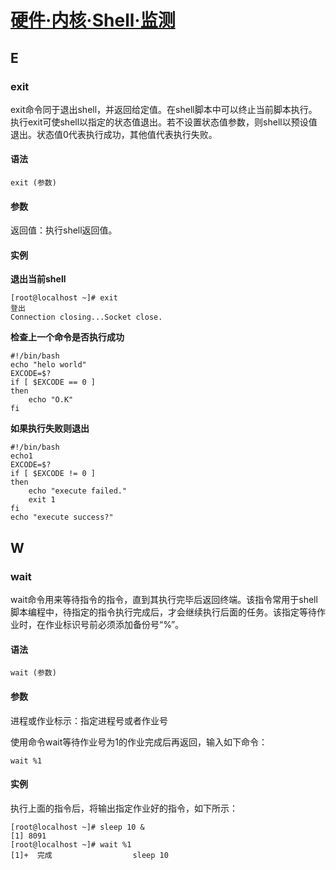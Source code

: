 # [硬件·内核·Shell·监测](http://man.linuxde.net/par/3)



## E

### exit

exit命令同于退出shell，并返回给定值。在shell脚本中可以终止当前脚本执行。执行exit可使shell以指定的状态值退出。若不设置状态值参数，则shell以预设值退出。状态值0代表执行成功，其他值代表执行失败。

#### 语法

```shell
exit (参数)
```

#### 参数

返回值：执行shell返回值。

#### 实例

**退出当前shell**

```shell
[root@localhost ~]# exit
登出
Connection closing...Socket close.
```

**检查上一个命令是否执行成功**

```shell
#!/bin/bash
echo "helo world"
EXCODE=$?
if [ $EXCODE == 0 ]
then
    echo "O.K"
fi
```

**如果执行失败则退出**

```shell
#!/bin/bash
echo1
EXCODE=$?
if [ $EXCODE != 0 ]
then
    echo "execute failed."
    exit 1
fi
echo "execute success?"
```



## W

### wait

wait命令用来等待指令的指令，直到其执行完毕后返回终端。该指令常用于shell脚本编程中，待指定的指令执行完成后，才会继续执行后面的任务。该指定等待作业时，在作业标识号前必须添加备份号“%”。

#### 语法

```
wait (参数)
```

#### 参数

进程或作业标示：指定进程号或者作业号

使用命令wait等待作业号为1的作业完成后再返回，输入如下命令：

```shell
wait %1
```

#### 实例

执行上面的指令后，将输出指定作业好的指令，如下所示：

```shell
[root@localhost ~]# sleep 10 &
[1] 8091
[root@localhost ~]# wait %1
[1]+  完成                  sleep 10
```

